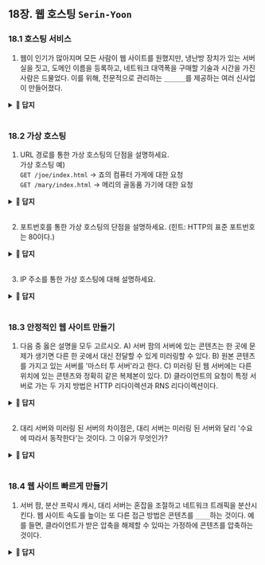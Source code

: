 ## 18장. 웹 호스팅 `Serin-Yoon`

### 18.1 호스팅 서비스

1. 웹이 인기가 많아지며 모든 사람이 웹 사이트를 원했지만, 냉난방 장치가 있는 서버실을 짓고, 도메인 이름을 등록하고, 네트워크 대역폭을 구매할 기술과 시간을 가진 사람은 드물었다. 이를 위해, 전문적으로 관리하는 `______`를 제공하는 여러 신사업이 만들어졌다.
<details>
<summary> <b> 📄 답지 </b>  </summary>
<div markdown="1">

1. 웹 호스팅 서비스 **p.476**
</div>
</details>
<br>

### 18.2 가상 호스팅

1. URL 경로를 통한 가상 호스팅의 단점을 설명하세요. <br>
가상 호스팅 예) <br>
`GET /joe/index.html` → 죠의 컴퓨터 가게에 대한 요청 <br>
`GET /mary/index.html` → 메리의 골동품 가기에 대한 요청 <br>
<details>
<summary> <b> 📄 답지 </b>  </summary>
<div markdown="1">

2. `/joe`와 `/mary` 접두어는 불필요하고 혼란스럽다.  **p.481** <br>
이 방식을 사용하면 준영이 웹 사이트는 `GET /준영/index.html`, 정윤이 웹 사이트는  `GET /정윤/index.html`, 지원이 웹 사이트는   `GET /지원/index.html`, 성우 웹 사이트는  `GET /성우/index.html` 이런 식으로 요청해야 한다.

</div>
</details>
<br>

2. 포트번호를 통한 가상 호스팅의 단점을 설명하세요. (힌트: HTTP의 표준 포트번호는 80이다.)

<details>
<summary> <b> 📄 답지 </b>  </summary>
<div markdown="1">

2. 포트번호를 통한 가상 호스팅을 한다는 것은 웹 서버에 각각 다른 포트번호를 할당한다는 것이다. 예를 들어 80번 대신에 죠는 82, 메리는 83번으로 하는 것이다. 하지만 사용자는 URL에 비표준 포트를 쓰지 않고도 리소스를 찾길 원한다. **p.481**
</div>
</details>
<br>

3. IP 주소를 통한 가상 호스팅에 대해 설명하세요.

<details>
<summary> <b> 📄 답지 </b>  </summary>
<div markdown="1">

3. 각 가상 웹 사이트에 유일한 IP 주소를 여러 개 부여하는 것이다. 모든 가상 서버의 IP 주소는 동일한 공용 서버에 연결되어 있다. **p.481**
</div>
</details>
<br>

### 18.3 안정적인 웹 사이트 만들기

1. 다음 중 옳은 설명을 모두 고르시오.
A) 서버 팜의 서버에 있는 콘텐츠는 한 곳에 문제가 생기면 다른 한 곳에서 대신 전달할 수 있게 미러링할 수 있다.
B) 원본 콘텐츠를 가지고 있는 서버를 '마스터 투 서버'라고 한다.
C) 미러링 된 웹 서버에는 다른 위치에 있는 콘텐츠와 정확히 같은 복제본이 있다.
D) 클라이언트의 요청이 특정 서버로 가는 두 가지 방법은 HTTP 리다이렉션과 RNS 리다이렉션이다.

<details>
<summary> <b> 📄 답지 </b>  </summary>
<div markdown="1">

1. A, C <br>
B - '마스터 원 서버'이다. 그리고 마스터 원 서버로부터 콘텐츠를 받은 미러링 된 서버는 '복제 원 서버'이다. **p.486**<br>
D- HTTP 리다이렉션과 DNS 리다이렉션이다. <br>
HTTP 리다이렉션: 콘텐츠에 대한 URL은 마스터 서버의 IP 가리키고, 마스터 서버는 요청을 받는 즉시 복제 서버로 리다이렉션시키는 것 <br>
DNS 리다이렉션: 콘텐츠 URL은 n개의 복제 서버 IP 주소를 가리킬 수 있고, DNS 서버는 클라이언트에게 전송할 IP 주소를 선택할 수 있음 **p.487**
</div>
</details>
<br>

2. 대리 서버와 미러링 된 서버의 차이점은, 대리 서버는 미러링 된 서버와 달리 '수요에 따라서 동작한다'는 것이다. 그 이유가 무엇인가?

<details>
<summary> <b> 📄 답지 </b>  </summary>
<div markdown="1">

2. 대리 서버는 원 서버의 전체 콘텐츠를 복사하지 않는다. 클라이언트가 요청하는 콘텐츠만 저장할 뿐이다. 따라서 대리 서버의 캐시에 콘텐츠가 분산되는 방식은 그들이 받는 요청에 따라 달라진다. **p.488**
</div>
</details>
<br>

### 18.4 웹 사이트 빠르게 만들기

1. 서버 팜, 분산 프락시 캐시, 대리 서버는 혼잡을 조절하고 네트워크 트래픽을 분산시킨다. 웹 사이트 속도를 높이는 또 다른 접근 방법은 콘텐츠를 `____`하는 것이다. 예를 들면, 클라이언트가 받은 압축을 해제할 수 있따는 가정하에 콘텐츠를 압축하는 것이다.

<details>
<summary> <b> 📄 답지 </b>  </summary>
<div markdown="1">

1. 인코딩  **p.489**
</div>
</details>
<br>
